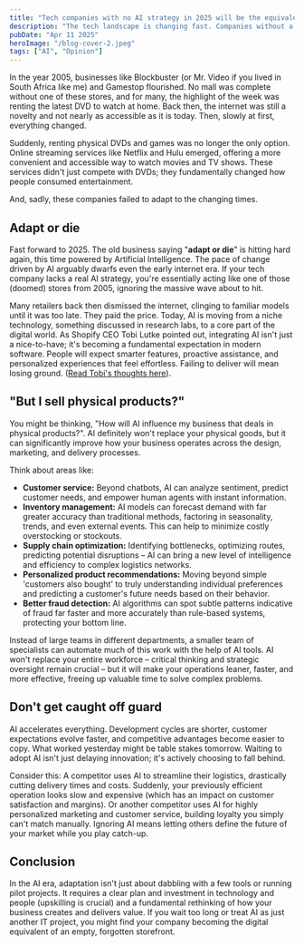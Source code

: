 ```yaml
---
title: "Tech companies with no AI strategy in 2025 will be the equivalent of brick-and-mortar stores in 2005."
description: "The tech landscape is changing fast. Companies without a clear AI plan risk becoming obsolete, like physical stores caught unprepared by e-commerce two decades ago."
pubDate: "Apr 11 2025"
heroImage: "/blog-cover-2.jpeg"
tags: ["AI", "Opinion"]
---
```


In the year 2005, businesses like Blockbuster (or Mr. Video if you lived in South Africa like me) and Gamestop flourished. No mall was complete without one of these stores, and for many, the highlight of the week was renting the latest DVD to watch at home. Back then, the internet was still a novelty and not nearly as accessible as it is today. Then, slowly at first, everything changed.

Suddenly, renting physical DVDs and games was no longer the only option. Online streaming services like Netflix and Hulu emerged, offering a more convenient and accessible way to watch movies and TV shows. These services didn't just compete with DVDs; they fundamentally changed how people consumed entertainment.

And, sadly, these companies failed to adapt to the changing times.

## Adapt or die

Fast forward to 2025. The old business saying "**adapt or die**" is hitting hard again, this time powered by Artificial Intelligence. The pace of change driven by AI arguably dwarfs even the early internet era. If your tech company lacks a real AI strategy, you're essentially acting like one of those (doomed) stores from 2005, ignoring the massive wave about to hit.

Many retailers back then dismissed the internet, clinging to familiar models until it was too late. They paid the price. Today, AI is moving from a niche technology, something discussed in research labs, to a core part of the digital world. As Shopify CEO Tobi Lutke pointed out, integrating AI isn't just a nice-to-have; it's becoming a fundamental expectation in modern software. People will expect smarter features, proactive assistance, and personalized experiences that feel effortless. Failing to deliver will mean losing ground. ([Read Tobi's thoughts here](https://x.com/tobi/status/1909251946235437514)).

## "But I sell physical products?"

You might be thinking, "How will AI influence my business that deals in physical products?". AI definitely won't replace your physical goods, but it can significantly improve how your business operates across the design, marketing, and delivery processes.

Think about areas like:

- **Customer service:** Beyond chatbots, AI can analyze sentiment, predict customer needs, and empower human agents with instant information.
- **Inventory management:** AI models can forecast demand with far greater accuracy than traditional methods, factoring in seasonality, trends, and even external events. This can help to minimize costly overstocking or stockouts.
- **Supply chain optimization:** Identifying bottlenecks, optimizing routes, predicting potential disruptions – AI can bring a new level of intelligence and efficiency to complex logistics networks.
- **Personalized product recommendations:** Moving beyond simple 'customers also bought' to truly understanding individual preferences and predicting a customer's future needs based on their behavior.
- **Better fraud detection:** AI algorithms can spot subtle patterns indicative of fraud far faster and more accurately than rule-based systems, protecting your bottom line.

Instead of large teams in different departments, a smaller team of specialists can automate much of this work with the help of AI tools. AI won't replace your entire workforce – critical thinking and strategic oversight remain crucial – but it will make your operations leaner, faster, and more effective, freeing up valuable time to solve complex problems.

## Don't get caught off guard

AI accelerates everything. Development cycles are shorter, customer expectations evolve faster, and competitive advantages become easier to copy. What worked yesterday might be table stakes tomorrow. Waiting to adopt AI isn't just delaying innovation; it's actively choosing to fall behind.

Consider this: A competitor uses AI to streamline their logistics, drastically cutting delivery times and costs. Suddenly, your previously efficient operation looks slow and expensive (which has an impact on customer satisfaction and margins). Or another competitor uses AI for highly personalized marketing and customer service, building loyalty you simply can't match manually. Ignoring AI means letting others define the future of your market while you play catch-up.

## Conclusion

In the AI era, adaptation isn't just about dabbling with a few tools or running pilot projects. It requires a clear plan and investment in technology and people (upskilling is crucial) and a fundamental rethinking of how your business creates and delivers value. If you wait too long or treat AI as just another IT project, you might find your company becoming the digital equivalent of an empty, forgotten storefront.
